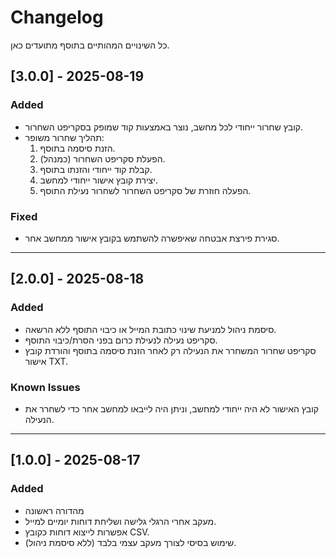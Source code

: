 # Changelog
כל השינויים המהותיים בתוסף מתועדים כאן.

## [3.0.0] - 2025-08-19
### Added
- קובץ שחרור ייחודי לכל מחשב, נוצר באמצעות קוד שמופק בסקריפט השחרור.
- תהליך שחרור משופר:
  1. הזנת סיסמה בתוסף.
  2. הפעלת סקריפט השחרור (כמנהל).
  3. קבלת קוד ייחודי והזנתו בתוסף.
  4. יצירת קובץ אישור ייחודי למחשב.
  5. הפעלה חוזרת של סקריפט השחרור לשחרור נעילת התוסף.

### Fixed
- סגירת פירצת אבטחה שאיפשרה להשתמש בקובץ אישור ממחשב אחר.

---

## [2.0.0] - 2025-08-18
### Added
- סיסמת ניהול למניעת שינוי כתובת המייל או כיבוי התוסף ללא הרשאה.
- סקריפט נעילה לנעילת כרום בפני הסרת/כיבוי התוסף.
- סקריפט שחרור המשחרר את הנעילה רק לאחר הזנת סיסמה בתוסף והורדת קובץ אישור TXT.

### Known Issues
- קובץ האישור לא היה ייחודי למחשב, וניתן היה לייבאו למחשב אחר כדי לשחרר את הנעילה.

---

## [1.0.0] - 2025-08-17
### Added
- מהדורה ראשונה
- מעקב אחרי הרגלי גלישה ושליחת דוחות יומיים למייל.
- אפשרות לייצוא דוחות כקובץ CSV.
- שימוש בסיסי לצורך מעקב עצמי בלבד (ללא סיסמת ניהול).
